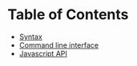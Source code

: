 # Table of Contents

- [Syntax](syntax.md)
- [Command line interface](cli.md)
- [Javascript API](api.md)
